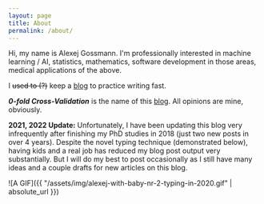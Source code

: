 ```yaml
---
layout: page
title: About
permalink: /about/
---
```


Hi, my name is Alexej Gossmann.
I'm professionally interested in machine learning / AI, statistics, mathematics, software development in those areas, medical applications of the above.

I ~~used to (?)~~ keep a <a href="{{ site.baseurl }}/">blog</a> to practice writing fast.

**_0-fold Cross-Validation_** is the name of this <a href="{{ site.baseurl }}/">blog</a>.
All opinions are mine, obviously.

**2021, 2022 Update:** Unfortunately, I have been updating this blog very infrequently after finishing my PhD studies in 2018 (just two new posts in over 4 years). Despite the novel typing technique (demonstrated below), having kids and a real job has reduced my blog post output very substantially. But I will do my best to post occasionally as I still have many ideas and a couple drafts for new articles on this blog.

![A GIF]({{ "/assets/img/alexej-with-baby-nr-2-typing-in-2020.gif" | absolute_url }})
